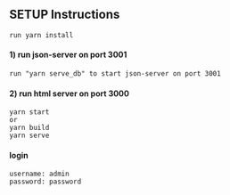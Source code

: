 ## SETUP Instructions

`run yarn install`

#### 1) run json-server on port 3001 
    run "yarn serve_db" to start json-server on port 3001
#### 2) run html server on port 3000
    yarn start
    or
    yarn build 
    yarn serve
    
#### login
    username: admin
    password: password
